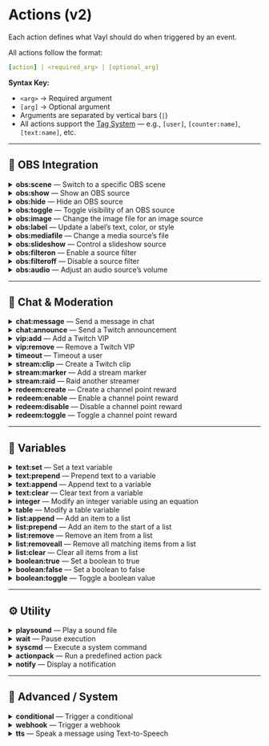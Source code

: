# **Actions (v2)**

Each action defines what Vayl should do when triggered by an event.

All actions follow the format:
```yaml
[action] | <required_arg> | [optional_arg]
```

**Syntax Key:**
- `<arg>` → Required argument  
- `[arg]` → Optional argument  
- Arguments are separated by vertical bars (`|`)  
- All actions support the [Tag System](tags.md) — e.g., `[user]`, `[counter:name]`, `[text:name]`, etc.

---

## 🧩 **OBS Integration**

<details><summary><strong>obs:scene</strong> — Switch to a specific OBS scene</summary>

**Syntax:**
```yaml
obs:scene | <scene_name>
```
**Example:**
```yaml
- obs:scene | Starting Soon
```
</details>

<details><summary><strong>obs:show</strong> — Show an OBS source</summary>

**Syntax:**
```yaml
obs:show | <source>
```
**Example:**
```yaml
- obs:show | Webcam
```
</details>

<details><summary><strong>obs:hide</strong> — Hide an OBS source</summary>

**Syntax:**
```yaml
obs:hide | <source>
```
**Example:**
```yaml
- obs:hide | AlertBox
```
</details>

<details><summary><strong>obs:toggle</strong> — Toggle visibility of an OBS source</summary>

**Syntax:**
```yaml
obs:toggle | <source>
```
**Example:**
```yaml
- obs:toggle | ChatOverlay
```
</details>

<details><summary><strong>obs:image</strong> — Change the image file for an image source</summary>

**Syntax:**
```yaml
obs:image | <source> | <file_path>
```
**Example:**
```yaml
- obs:image | Overlay | images/new_banner.png
```
</details>

<details><summary><strong>obs:label</strong> — Update a label’s text, color, or style</summary>

**Syntax:**
```yaml
obs:label | <source> | <text> | [color] | [size] | [font]
```
**Example:**
```yaml
- obs:label | StreamTitle | Live Now! | #00FF00 | 18 | Roboto
```
</details>

<details><summary><strong>obs:mediafile</strong> — Change a media source’s file</summary>

**Syntax:**
```yaml
obs:mediafile | <source> | <file_path>
```
**Example:**
```yaml
- obs:mediafile | IntroVideo | videos/start.mp4
```
</details>

<details><summary><strong>obs:slideshow</strong> — Control a slideshow source</summary>

**Syntax:**
```yaml
obs:slideshow | <source> | <state>
```
**Example:**
```yaml
- obs:slideshow | Highlights | next
```
</details>

<details><summary><strong>obs:filteron</strong> — Enable a source filter</summary>

**Syntax:**
```yaml
obs:filteron | <source> | <filter>
```
**Example:**
```yaml
- obs:filteron | Webcam | Blur
```
</details>

<details><summary><strong>obs:filteroff</strong> — Disable a source filter</summary>

**Syntax:**
```yaml
obs:filteroff | <source> | <filter>
```
**Example:**
```yaml
- obs:filteroff | Webcam | Blur
```
</details>

<details><summary><strong>obs:audio</strong> — Adjust an audio source’s volume</summary>

**Syntax:**
```yaml
obs:audio | <source> | <percentage> | <steps> | <duration>
```
**Example:**
```yaml
- obs:audio | Music | 50 | 5 | 2
```
</details>

---

## 💬 **Chat & Moderation**

<details><summary><strong>chat:message</strong> — Send a message in chat</summary>

**Syntax:**
```yaml
chat:message | <message>
```
**Example:**
```yaml
- chat:message | Welcome to the stream, [user]!
```
</details>

<details><summary><strong>chat:announce</strong> — Send a Twitch announcement</summary>

**Syntax:**
```yaml
chat:announce | <message>
```
**Example:**
```yaml
- chat:announce | Stream starting soon!
```
</details>

<details><summary><strong>vip:add</strong> — Add a Twitch VIP</summary>

**Syntax:**
```yaml
vip:add | <username>
```
**Example:**
```yaml
- vip:add | LoyalViewer
```
</details>

<details><summary><strong>vip:remove</strong> — Remove a Twitch VIP</summary>

**Syntax:**
```yaml
vip:remove | <username>
```
**Example:**
```yaml
- vip:remove | TroubleMaker
```
</details>

<details><summary><strong>timeout</strong> — Timeout a user</summary>

**Syntax:**
```yaml
timeout | <username> | <duration> | [reason]
```
**Example:**
```yaml
- timeout | [user] | 300 | Spam detected
```
</details>

<details><summary><strong>stream:clip</strong> — Create a Twitch clip</summary>

**Syntax:**
```yaml
stream:clip
```
**Example:**
```yaml
- stream:clip
```
</details>

<details><summary><strong>stream:marker</strong> — Add a stream marker</summary>

**Syntax:**
```yaml
stream:marker
```
**Example:**
```yaml
- stream:marker
```
</details>

<details><summary><strong>stream:raid</strong> — Raid another streamer</summary>

**Syntax:**
```yaml
stream:raid | <username>
```
**Example:**
```yaml
- stream:raid | FriendlyStreamer
```
</details>

<details><summary><strong>redeem:create</strong> — Create a channel point reward</summary>

**Syntax:**
```yaml
redeem:create | <name>
```
**Example:**
```yaml
- redeem:create | Hydrate
```
</details>

<details><summary><strong>redeem:enable</strong> — Enable a channel point reward</summary>

**Syntax:**
```yaml
redeem:enable | <name>
```
**Example:**
```yaml
- redeem:enable | Hydrate
```
</details>

<details><summary><strong>redeem:disable</strong> — Disable a channel point reward</summary>

**Syntax:**
```yaml
redeem:disable | <name>
```
**Example:**
```yaml
- redeem:disable | Hydrate
```
</details>

<details><summary><strong>redeem:toggle</strong> — Toggle a channel point reward</summary>

**Syntax:**
```yaml
redeem:toggle | <name>
```
**Example:**
```yaml
- redeem:toggle | Hydrate
```
</details>

---

## 🔢 **Variables**

<details><summary><strong>text:set</strong> — Set a text variable</summary>

**Syntax:**
```yaml
text:set | <name> | <text>
```
**Example:**
```yaml
- text:set | status | Stream is live!
```
</details>

<details><summary><strong>text:prepend</strong> — Prepend text to a variable</summary>

**Syntax:**
```yaml
text:prepend | <name> | <text>
```
**Example:**
```yaml
- text:prepend | title | Live - 
```
</details>

<details><summary><strong>text:append</strong> — Append text to a variable</summary>

**Syntax:**
```yaml
text:append | <name> | <text>
```
**Example:**
```yaml
- text:append | chatlog | [user]: [user_input]
```
</details>

<details><summary><strong>text:clear</strong> — Clear text from a variable</summary>

**Syntax:**
```yaml
text:clear | <name>
```
**Example:**
```yaml
- text:clear | chatlog
```
</details>

<details><summary><strong>integer</strong> — Modify an integer variable using an equation</summary>

**Syntax:**
```yaml
integer | <name> | <equation>
```
**Example:**
```yaml
- integer | score | value + 10
```
</details>

<details><summary><strong>table</strong> — Modify a table variable</summary>

**Syntax:**
```yaml
table | <name> | <entry> | <value>
```
**Example:**
```yaml
- table | stats | accuracy | 98%
```
</details>

<details><summary><strong>list:append</strong> — Add an item to a list</summary>

**Syntax:**
```yaml
list:append | <name> | <text>
```
**Example:**
```yaml
- list:append | viewers | [user]
```
</details>

<details><summary><strong>list:prepend</strong> — Add an item to the start of a list</summary>

**Syntax:**
```yaml
list:prepend | <name> | <text>
```
**Example:**
```yaml
- list:prepend | queue | [user]
```
</details>

<details><summary><strong>list:remove</strong> — Remove an item from a list</summary>

**Syntax:**
```yaml
list:remove | <name> | <text>
```
**Example:**
```yaml
- list:remove | viewers | [user]
```
</details>

<details><summary><strong>list:removeall</strong> — Remove all matching items from a list</summary>

**Syntax:**
```yaml
list:removeall | <name> | <text>
```
**Example:**
```yaml
- list:removeall | queue | [user]
```
</details>

<details><summary><strong>list:clear</strong> — Clear all items from a list</summary>

**Syntax:**
```yaml
list:clear | <name>
```
**Example:**
```yaml
- list:clear | queue
```
</details>

<details><summary><strong>boolean:true</strong> — Set a boolean to true</summary>

**Syntax:**
```yaml
boolean:true | <name>
```
**Example:**
```yaml
- boolean:true | stream_active
```
</details>

<details><summary><strong>boolean:false</strong> — Set a boolean to false</summary>

**Syntax:**
```yaml
boolean:false | <name>
```
**Example:**
```yaml
- boolean:false | stream_active
```
</details>

<details><summary><strong>boolean:toggle</strong> — Toggle a boolean value</summary>

**Syntax:**
```yaml
boolean:toggle | <name>
```
**Example:**
```yaml
- boolean:toggle | stream_active
```
</details>

---

## ⚙️ **Utility**

<details><summary><strong>playsound</strong> — Play a sound file</summary>

**Syntax:**
```yaml
playsound | <sound_name>
```
**Example:**
```yaml
- playsound | alert.wav
```
</details>

<details><summary><strong>wait</strong> — Pause execution</summary>

**Syntax:**
```yaml
wait | <seconds>
```
**Example:**
```yaml
- wait | 5
```
</details>

<details><summary><strong>syscmd</strong> — Execute a system command</summary>

**Syntax:**
```yaml
syscmd | <command>
```
**Example:**
```yaml
- syscmd | echo Hello World
```
</details>

<details><summary><strong>actionpack</strong> — Run a predefined action pack</summary>

**Syntax:**
```yaml
actionpack | <name>
```
**Example:**
```yaml
- actionpack | on_sub
```
</details>

<details><summary><strong>notify</strong> — Display a notification</summary>

**Syntax:**
```yaml
notify | <text>
```
**Example:**
```yaml
- notify | Event triggered successfully!
```
</details>

---

## 🧠 **Advanced / System**

<details><summary><strong>conditional</strong> — Trigger a conditional</summary>

**Syntax:**
```yaml
conditional | <name>
```
**Example:**
```yaml
- conditional | hype_start
```
**Learn more:** See the [Conditionals Reference](conditionals.md).
</details>

<details><summary><strong>webhook</strong> — Trigger a webhook</summary>

**Syntax:**
```yaml
webhook | <name>
```
**Example:**
```yaml
- webhook | discord_notify
```
</details>

<details><summary><strong>tts</strong> — Speak a message using Text-to-Speech</summary>

**Syntax:**
```yaml
tts | <voice> | <message> | <halt> | [limit]
```
**Example:**
```yaml
- tts | brian | [user] says, [user_input] | true | 500
```
</details>
